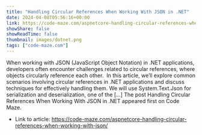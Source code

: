 ```yaml
---
title: "Handling Circular References When Working With JSON in .NET"
date: 2024-04-08T05:56:16+00:00
link: https://code-maze.com/aspnetcore-handling-circular-references-when-working-with-json/
showShare: false
showReadTime: false
thumbnail: images/dotnet.png
tags: ["code-maze.com"]
---
```

When working with JSON (JavaScript Object Notation) in .NET applications, developers often encounter challenges related to circular references, where objects circularly reference each other.  In this article, we’ll explore common scenarios involving circular references in .NET applications and discuss techniques for effectively handling them. We will use System.Text.Json for serialization and deserialization, one of the […]
The post Handling Circular References When Working With JSON in .NET appeared first on Code Maze.

- Link to article: https://code-maze.com/aspnetcore-handling-circular-references-when-working-with-json/